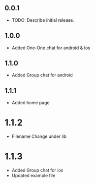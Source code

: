 ## 0.0.1

* TODO: Describe initial release.

## 1.0.0

* Added One-One chat for android & Ios

## 1.1.0

* Added Group chat for android

## 1.1.1

* Added home page

# 1.1.2

* Filename Change under lib

# 1.1.3

* Added Group chat for ios
* Updated example file
